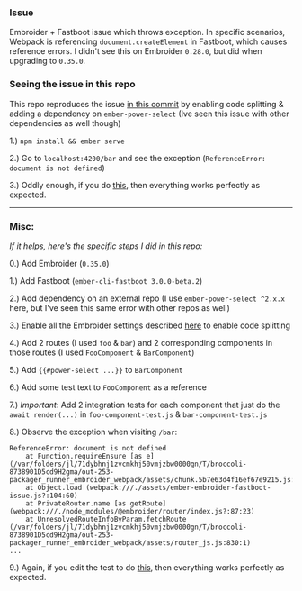 ### Issue
Embroider + Fastboot issue which throws exception. In specific scenarios, Webpack is referencing `document.createElement` in Fastboot, which causes reference errors. I didn't see this on Embroider `0.28.0`, but did when upgrading to `0.35.0`.

### Seeing the issue in this repo
This repo reproduces the issue [in this commit](https://github.com/lukecoy/ember-embroider-fastboot-issue/commit/38aaf28b9051a7277e1c1dcdcba5024b6e275158) by enabling code splitting & adding a dependency on `ember-power-select` (Ive seen this issue with other dependencies as well though)

1.) `npm install && ember serve`

2.) Go to `localhost:4200/bar` and see the exception (`ReferenceError: document is not defined`)

3.) Oddly enough, if you do [this](https://github.com/lukecoy/ember-embroider-fastboot-issue/blob/main/tests/integration/bar-component-test.js#L10), then everything works perfectly as expected. 

---


### Misc:
*If it helps, here's the specific steps I did in this repo:*

0.) Add Embroider (`0.35.0`)

1.) Add Fastboot (`ember-cli-fastboot 3.0.0-beta.2`)

2.) Add dependency on an external repo (I use `ember-power-select ^2.x.x` here, but I've seen this same error with other repos as well)

3.) Enable all the Embroider settings described [here](https://github.com/embroider-build/embroider#options) to enable code splitting

4.) Add 2 routes (I used `foo` & `bar`) and 2 corresponding components in those routes (I used `FooComponent` & `BarComponent`)

5.) Add `{{#power-select ...}}` to `BarComponent` 

6.) Add some test text to `FooComponent` as a reference

7.) *Important*: Add 2 integration tests for each component that just do the `await render(...)` in `foo-component-test.js` & `bar-component-test.js`

8.) Observe the exception when visiting `/bar`:
```
ReferenceError: document is not defined
    at Function.requireEnsure [as e] (/var/folders/jl/71dybhnj1zvcmkhj50vmjzbw0000gn/T/broccoli-8738901D5cd9H2gma/out-253-packager_runner_embroider_webpack/assets/chunk.5b7e63d4f16ef67e9215.js:116:27)
    at Object.load (webpack:///./assets/ember-embroider-fastboot-issue.js?:104:60)
    at PrivateRouter.name [as getRoute] (webpack:///./node_modules/@embroider/router/index.js?:87:23)
    at UnresolvedRouteInfoByParam.fetchRoute (/var/folders/jl/71dybhnj1zvcmkhj50vmjzbw0000gn/T/broccoli-8738901D5cd9H2gma/out-253-packager_runner_embroider_webpack/assets/router_js.js:830:1)
...
```
9.) Again, if you edit the test to do [this](https://github.com/lukecoy/ember-embroider-fastboot-issue/blob/main/tests/integration/bar-component-test.js#L10), then everything works perfectly as expected.
